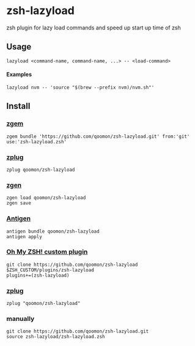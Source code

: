 # zsh-lazyload
zsh plugin for lazy load commands and speed up start up time of zsh


## Usage
`lazyload <command-name, command-name, ...> -- <load-command>`

#### Examples
`lazyload nvm -- 'source "$(brew --prefix nvm)/nvm.sh"'`

## Install

### [zgem](https://github.com/qoomon/zgem)
`zgem bundle 'https://github.com/qoomon/zsh-lazyload.git' from:'git' use:'zsh-lazyload.zsh'`
### [zplug](https://github.com/zdharma/zplugin)
`zplug qoomon/zsh-lazyload`
### [zgen](https://github.com/tarjoilija/zgen)
```
zgen load qoomon/zsh-lazyload
zgen save
```
### [Antigen](https://github.com/zsh-users/antigen)
```
antigen bundle qoomon/zsh-lazyload
antigen apply
```
### [Oh My ZSH! custom plugin](http://ohmyz.sh/)
```
git clone https://github.com/qoomon/zsh-lazyload $ZSH_CUSTOM/plugins/zsh-lazyload
plugins+=(zsh-lazyload)
```
### [zplug](https://github.com/zplug/zplug)
`zplug "qoomon/zsh-lazyload"`
### manually
```
git clone https://github.com/qoomon/zsh-lazyload.git
source zsh-lazyload/zsh-lazyload.zsh
```


